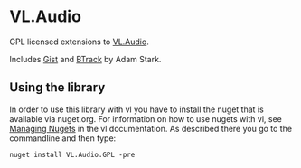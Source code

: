 # VL.Audio
GPL licensed extensions to [VL.Audio](https://github.com/vvvv/VL.Audio).

Includes [Gist](https://github.com/adamstark/Gist) and [BTrack](https://github.com/adamstark/Btrack) by Adam Stark.

## Using the library
In order to use this library with vl you have to install the nuget that is available via nuget.org. For information on how to use nugets with vl, see [Managing Nugets](https://vvvv.gitbooks.io/the-gray-book/content/en/reference/libraries/dependencies.html#_manage_nugets) in the vl documentation. As described there you go to the commandline and then type:

    nuget install VL.Audio.GPL -pre